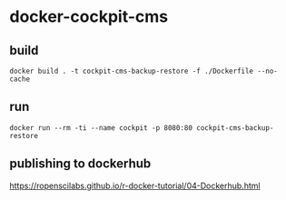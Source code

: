 # docker-cockpit-cms

## build
```
docker build . -t cockpit-cms-backup-restore -f ./Dockerfile --no-cache
```

## run
```
docker run --rm -ti --name cockpit -p 8080:80 cockpit-cms-backup-restore
```

## publishing to dockerhub
https://ropenscilabs.github.io/r-docker-tutorial/04-Dockerhub.html
